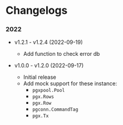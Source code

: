 # Changelogs

### 2022

- v1.2.1 - v1.2.4 (2022-09-19)
  - Add function to check error db

- v1.0.0 - v1.2.0 (2022-09-17)
    - Initial release
    - Add mock support for these instance:
      - `pgxpool.Pool`
      - `pgx.Rows`
      - `pgx.Row`
      - `pgconn.CommandTag`
      - `pgx.Tx`
